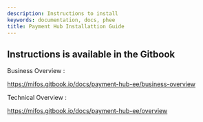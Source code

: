 ```yaml
---
description: Instructions to install 
keywords: documentation, docs, phee
title: Payment Hub Installattion Guide
---
```

## Instructions is available in the Gitbook


Business Overview :

<https://mifos.gitbook.io/docs/payment-hub-ee/business-overview>

Technical Overview :

<https://mifos.gitbook.io/docs/payment-hub-ee/overview>


